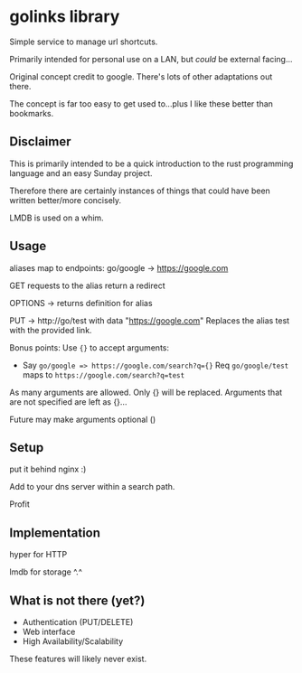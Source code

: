 # golinks library

Simple service to manage url shortcuts.

Primarily intended for personal use on a LAN,
but *could* be external facing...

Original concept credit to google.  There's lots of other adaptations out there.

The concept is far too easy to get used to...plus I like these better than
bookmarks.

## Disclaimer

This is primarily intended to be a quick introduction to the
rust programming language and an easy Sunday project.

Therefore there are certainly instances of things that
could have been written better/more concisely.

LMDB is used on a whim.

## Usage

aliases map to endpoints:
go/google -> https://google.com

GET requests to the alias return a redirect

OPTIONS -> returns definition for alias

PUT -> http://go/test with data "https://google.com"
Replaces the alias test with the provided link.

Bonus points:
Use `{}` to accept arguments:
  * Say `go/google => https://google.com/search?q={}`
    Req `go/google/test` maps to `https://google.com/search?q=test`

As many arguments are allowed.  Only {} will be replaced.
Arguments that are not specified are left as {}...

Future may make arguments optional ()

## Setup

put it behind nginx :)

Add to your dns server within a search path.

Profit

## Implementation

hyper for HTTP

lmdb for storage ^.^

## What is not there (yet?)

* Authentication (PUT/DELETE)
* Web interface
* High Availability/Scalability

These features will likely never exist.
